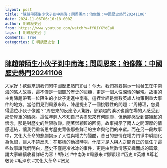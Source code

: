 ```yaml
---
layout: post
title: "陳趙帶陌生小伙子到中南海；問周恩來；他像誰：中國歷史熱門20241106"
date: 2024-11-06T06:16:18.000Z
author: 明鏡歷史台
from: https://www.youtube.com/watch?v=fYOiYXYdEaU
tags: [ 明鏡歷史台 ]
comments: True
categories: [ 明鏡歷史台 ]
---
```

<!--1730873778000-->
[陳趙帶陌生小伙子到中南海；問周恩來；他像誰：中國歷史熱門20241106](https://www.youtube.com/watch?v=fYOiYXYdEaU)
------

<div>
大家好！歡迎來到我們的中國歷史熱門節目！今天，我們將要揭示一段發生在中南海的感人故事，這不僅是一個關於歷史的回顧，更是一個人性深情的展現。故事的主角陳趙帶著一位陌生的小伙子走進中南海，這裡曾經是無數英雄人物策劃重大事件的地方。當他們見到周恩來時，陳趙提出了一個挑戰性的問題：“周總理，您覺得這位小伙子像誰？”周恩來的反應令人驚訝，鄧穎超的淚水也讓在場的人感受到那份厚重的情感。這位年輕人不知自己與周恩來有何關聯，但他能感受到鄧穎超的懷念，那是對歷史的無限敬仰。隨著鄧穎超的回憶，故事揭示了兩人之間深厚的情感連結，讓我們重新思考歷史背後那些鮮活的生命與他們的奉獻。而在另一段故事中，文化大革命的悲劇揭示了人性與權力的殘酷，昔日的恩情在權力鬥爭中瞬間化為仇恨，讓人不禁反思：在那樣的動盪時期，什麼才是人與人之間真正的信任？這些故事讓我們明白，歷史不僅是冷冰冰的事件，更是由無數情感交織而成的篇章。請大家繼續收看詳細內容！#陈赵 #中南海 #周恩来 #鄧穎超 #历史 #英雄 #尊老敬贤 #毛泽东 #文化大革命 #贺龙
</div>

